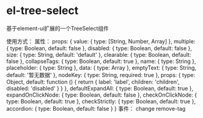 # el-tree-select

基于element-ui扩展的一个TreeSelect组件

使用方式：
<el-tree-select :data="treeData" v-model="value1" node-key="id" size="mini" />
属性：
props: {
    value: {
        type: [String, Number, Array]
    },
    multiple: {
        type: Boolean,
        default: false
    },
    disabled: {
        type: Boolean,
        default: false
    },
    size: {
        type: String,
        default: 'default'
    },
    clearable: {
        type: Boolean,
        default: false
    },
    collapseTags: {
        type: Boolean,
        default: true
    },
    name: {
        type: String
    },
    placeholder: {
        type: String
    },
    data: {
        type: Array
    },
    emptyText: {
        type: String,
        default: '暂无数据'
    },
    nodeKey: {
        type: String,
        required: true
    },
    props: {
        type: Object,
        default: function () {
            return {
                label: 'label',
                children: 'children',
                disabled: 'disabled'
            }
        }
    },
    defaultExpandAll: {
        type: Boolean,
        default: true
    },
    expandOnClickNode: {
        type: Boolean,
        default: false
    },
    checkOnClickNode: {
        type: Boolean,
        default: true
    },
    checkStrictly: {
        type: Boolean,
        default: true
    },
    accordion: {
        type: Boolean,
        default: false
    }
}
事件：
change
remove-tag
